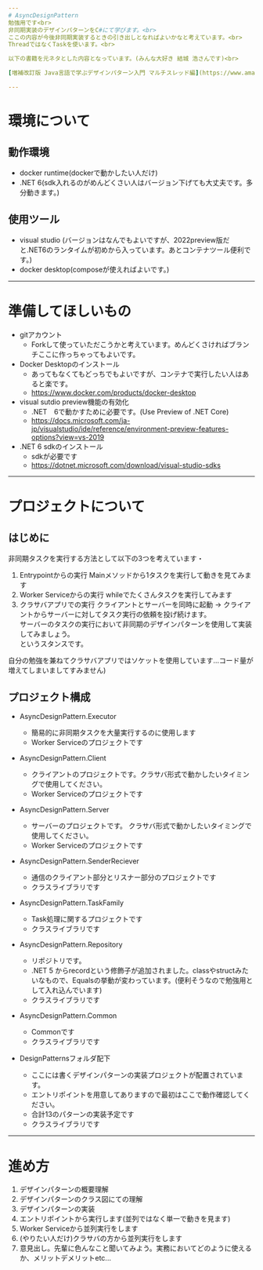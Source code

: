 ```yaml
---
# AsyncDesignPattern
勉強用です<br>
非同期実装のデザインパターンをC#にて学びます。<br>
ここの内容が今後非同期実装するときの引き出しとなればよいかなと考えています。<br>
ThreadではなくTaskを使います。<br>

以下の書籍を元ネタとした内容となっています。(みんな大好き 結城 浩さんです)<br>

[増補改訂版 Java言語で学ぶデザインパターン入門 マルチスレッド編](https://www.amazon.co.jp/%E5%A2%97%E8%A3%9C%E6%94%B9%E8%A8%82%E7%89%88-Java%E8%A8%80%E8%AA%9E%E3%81%A7%E5%AD%A6%E3%81%B6%E3%83%87%E3%82%B6%E3%82%A4%E3%83%B3%E3%83%91%E3%82%BF%E3%83%BC%E3%83%B3%E5%85%A5%E9%96%80-%E3%83%9E%E3%83%AB%E3%83%81%E3%82%B9%E3%83%AC%E3%83%83%E3%83%89%E7%B7%A8-%E7%B5%90%E5%9F%8E-%E6%B5%A9/dp/4797331623)

---
```

# 環境について
## 動作環境
* docker runtime(dockerで動かしたい人だけ)
* .NET 6(sdk入れるのがめんどくさい人はバージョン下げても大丈夫です。多分動きます。)
## 使用ツール
* visual studio (バージョンはなんでもよいですが、2022preview版だと.NET6のランタイムが初めから入っています。あとコンテナツール便利です。)
* docker desktop(composeが使えればよいです。)

---
# 準備してほしいもの
* gitアカウント
  * Forkして使っていただこうかと考えています。めんどくさければブランチここに作っちゃってもよいです。
* Docker Desktopのインストール
  * あってもなくてもどっちでもよいですが、コンテナで実行したい人はあると楽です。
  * https://www.docker.com/products/docker-desktop
* visual sutdio preview機能の有効化
  * .NET　6で動かすために必要です。(Use Preview of .NET Core)
  * https://docs.microsoft.com/ja-jp/visualstudio/ide/reference/environment-preview-features-options?view=vs-2019
* .NET 6 sdkのインストール
  * sdkが必要です
  * https://dotnet.microsoft.com/download/visual-studio-sdks

---
# プロジェクトについて
## はじめに
非同期タスクを実行する方法として以下の3つを考えています・

1. Entrypointからの実行
Mainメソッドから1タスクを実行して動きを見てみます
2. Worker Serviceからの実行
whileでたくさんタスクを実行してみます 
3. クラサバアプリでの実行
クライアントとサーバーを同時に起動 -> クライアントからサーバーに対してタスク実行の依頼を投げ続けます。<br>
サーバーのタスクの実行において非同期のデザインパターンを使用して実装してみましょう。<br>
というスタンスです。

自分の勉強を兼ねてクラサバアプリではソケットを使用しています…コード量が増えてしまいましてすみません)

## プロジェクト構成
* AsyncDesignPattern.Executor
  * 簡易的に非同期タスクを大量実行するのに使用します
  * Worker Serviceのプロジェクトです
* AsyncDesignPattern.Client
  * クライアントのプロジェクトです。クラサバ形式で動かしたいタイミングで使用してください。
  * Worker Serviceのプロジェクトです
* AsyncDesignPattern.Server
  * サーバーのプロジェクトです。 クラサバ形式で動かしたいタイミングで使用してください。
  * Worker Serviceのプロジェクトです
* AsyncDesignPattern.SenderReciever
  * 通信のクライアント部分とリスナー部分のプロジェクトです
  * クラスライブラリです
* AsyncDesignPattern.TaskFamily
  * Task処理に関するプロジェクトです
  * クラスライブラリです
* AsyncDesignPattern.Repository
  * リポジトリです。
  * .NET 5 からrecordという修飾子が追加されました。classやstructみたいなもので、Equalsの挙動が変わっています。(便利そうなので勉強用として入れ込んでいます)
  * クラスライブラリです
* AsyncDesignPattern.Common
  * Commonです
  * クラスライブラリです

* DesignPatternsフォルダ配下
  * ここには書くデザインパターンの実装プロジェクトが配置されています。
  * エントリポイントを用意してありますので最初はここで動作確認してください。
  * 合計13のパターンの実装予定です
  * クラスライブラリです

---
# 進め方

1. デザインパターンの概要理解
2. デザインパターンのクラス図にての理解
3. デザインパターンの実装
 1. エントリポイントから実行します(並列ではなく単一で動きを見ます)
 2. Worker Serviceから並列実行をします
 3. (やりたい人だけ)クラサバの方から並列実行をします
4. 意見出し。先輩に色んなこと聞いてみよう。実務においてどのように使えるか、メリットデメリットetc...
